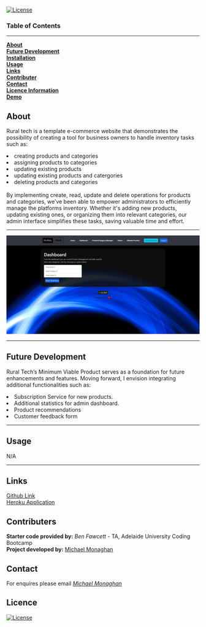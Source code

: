<br>

[![License](https://img.shields.io/badge/License-MIT-blue.svg)](https://opensource.org/licenses/MIT)

### **Table of Contents** <br>
***
 [**About**](#about)<br>
 [**Future Development**](#future-development)<br>
 [**Installation**](#installation)<br>
 [**Usage**](#usage)<br>
 [**Links**](#links)<br>
 [**Contributer**](#contributer)<br>
 [**Contact**](#contact)<br>
 [**Licence Information**](#licence)<br>
 [**Demo**](#demo)<br>

## **About**
Rural tech is a template e-commerce website that demonstrates the possibility of creating a tool for business owners to handle inventory tasks such as:
<li> creating products and categories</li>
<li>assigning products to categories</li>
<li>updating existing products</li>
<li>updating existing products and catergories</li>
<li>deleting products and categories</li>
<br>
By implementing create, read, update and delete operations for products and categories, we’ve been able to empower administrators to efficiently manage the platforms inventory.
Whether it's adding new products, updating existing ones, or organizing them into relevant categories, our admin interface simplifies these tasks, saving valuable time and effort.


<br>

***
![Screenshot](./client/public/Screenshot.png)

***

## **Future Development**
Rural Tech’s Minimum Viable Product serves as a foundation for future enhancements and features. Moving forward, I envision integrating additional functionalities such as:
<li>Subscription Service for new products.
<li>Additional statistics for admin dashboard.
<li>Product recommendations
<li>Customer feedback form

***


## **Usage**
N/A

***

## **Links**
[Github Link](#https://github.com/Zim40/RuralTech-Ecommerce-)
<br>
[Heroku Application](#https://safe-eyrie-03718.herokuapp.com/login)

## **Contributers**
**Starter code provided by:** *Ben Fawcett* - TA, Adelaide University Coding Bootcamp<br>
**Project developed by:** [Michael Monaghan](#https://github.com/Zim40?tab=repositories)
## **Contact**
For enquires please email [*Michael Monaghan*](mailto:michaelm810129@gmail.com)


## **Licence**

[![License](https://img.shields.io/badge/License-MIT-blue.svg)](https://opensource.org/licenses/MIT)
